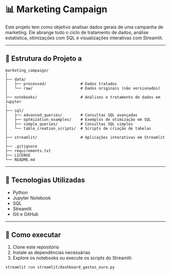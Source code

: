# 📊 Marketing Campaign

Este projeto tem como objetivo analisar dados gerais de uma campanha de marketing. Ele abrange todo o ciclo de tratamento de dados, análise estatística, otimizações com SQL e visualizações interativas com Streamlit.

---

## 📁 Estrutura do Projeto a

```text
marketing_campaign/
│
├── data/
│   ├── processed/               # Dados tratados
│   └── raw/                     # Dados originais (não versionados)
│
├── notebooks/                   # Análises e tratamento de dados em Jupyter
│
├── sql/
│   ├── advanced_queries/        # Consultas SQL avançadas
│   ├── optmization_examples/    # Exemplos de otimização em SQL
│   ├── simple_queries/          # Consultas SQL simples
│   └── table_creation_scripts/  # Scripts de criação de tabelas
│
├── streamlit/                   # Aplicações interativas em Streamlit
│
├── .gitignore
├── requirements.txt
├── LICENSE
└── README.md
```
---

## 🔧 Tecnologias Utilizadas

- Python
- Jupyter Notebook
- SQL
- Streamlit
- Git e GitHub

---

## 🚀 Como executar

1. Clone este repositório
2. Instale as dependências necessárias
3. Explore os notebooks ou execute os scripts do Streamlit:

```bash
streamlit run streamlit/dashboard_gastos_ouro.py


